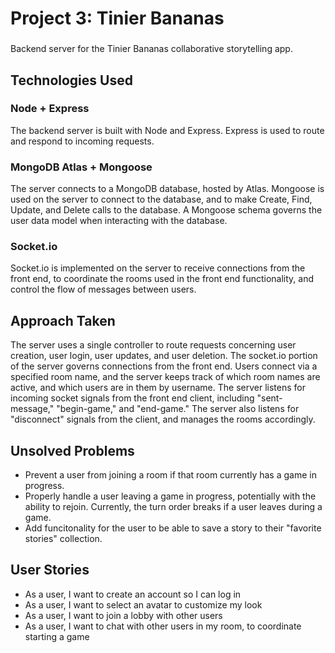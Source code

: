 # Project 3: Tinier Bananas

###

Backend server for the Tinier Bananas collaborative storytelling app.

## Technologies Used

### Node + Express

The backend server is built with Node and Express. Express is used to route and respond to incoming requests.

### MongoDB Atlas + Mongoose

The server connects to a MongoDB database, hosted by Atlas. Mongoose is used on the server to connect to the database, and to make Create, Find, Update, and Delete calls to the database. A Mongoose schema governs the user data model when interacting with the database.

### Socket.io

Socket.io is implemented on the server to receive connections from the front end, to coordinate the rooms used in the front end functionality, and control the flow of messages between users.

###

## Approach Taken

The server uses a single controller to route requests concerning user creation, user login, user updates, and user deletion. The socket.io portion of the server governs connections from the front end. Users connect via a specified room name, and the server keeps track of which room names are active, and which users are in them by username. The server listens for incoming socket signals from the front end client, including "sent-message," "begin-game," and "end-game." The server also listens for "disconnect" signals from the client, and manages the rooms accordingly.

###

## Unsolved Problems

- Prevent a user from joining a room if that room currently has a game in progress.
- Properly handle a user leaving a game in progress, potentially with the ability to rejoin. Currently, the turn order breaks if a user leaves during a game.
- Add funcitonality for the user to be able to save a story to their "favorite stories" collection.

###

## User Stories

- As a user, I want to create an account so I can log in
- As a user, I want to select an avatar to customize my look
- As a user, I want to join a lobby with other users
- As a user, I want to chat with other users in my room, to coordinate starting a game
